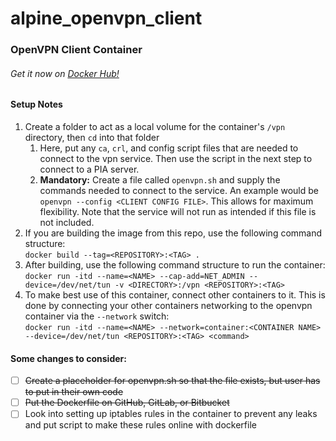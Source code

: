# alpine_openvpn_client
### OpenVPN Client Container

###### Get it now on [Docker Hub!](https://hub.docker.com/r/jsayler/alpine_openvpn_client/)

#### Setup Notes

1. Create a folder to act as a local volume for the container's `/vpn` directory, then `cd` into that folder
	1. Here, put any `ca`, `crl`, and config script files that are needed to connect to the vpn service. Then use the script in the next step to connect to a PIA server.
	2. **Mandatory:** Create a file called `openvpn.sh` and supply the commands needed to connect to the service. An example would be `openvpn --config <CLIENT CONFIG FILE>`. This allows for maximum flexibility. Note that the service will not run as intended if this file is not included.
2. If you are building the image from this repo, use the following command structure:<br>`docker build --tag=<REPOSITORY>:<TAG> .`
3. After building, use the following command structure to run the container:<br>`docker run -itd --name=<NAME> --cap-add=NET_ADMIN --device=/dev/net/tun -v <DIRECTORY>:/vpn <REPOSITORY>:<TAG>`
4. To make best use of this container, connect other containers to it. This is done by connecting your other containers networking to the openvpn container via the `--network` switch:<br>`docker run -itd --name=<NAME> --network=container:<CONTAINER NAME> --device=/dev/net/tun <REPOSITORY>:<TAG> <command>`

#### Some changes to consider:
	
- [ ] ~~Create a placeholder for openvpn.sh so that the file exists, but user has to put in their own code~~
- [ ] ~~Put the Dockerfile on GitHub, GitLab, or Bitbucket~~
- [ ] Look into setting up iptables rules in the container to prevent any leaks and put script to make these rules online with dockerfile

